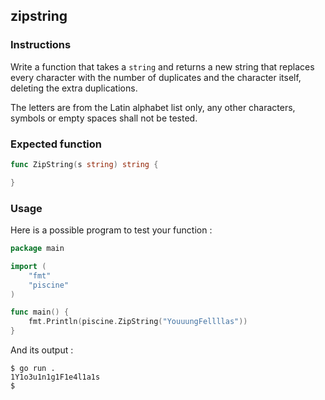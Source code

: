 ## zipstring

### Instructions

Write a function that takes a `string` and returns a new string that replaces every character with the number of duplicates and the character itself, deleting the extra duplications.

The letters are from the Latin alphabet list only, any other characters, symbols or empty spaces shall not be tested.

### Expected function

```go
func ZipString(s string) string {

}
```

### Usage

Here is a possible program to test your function :

```go
package main

import (
	"fmt"
	"piscine"
)

func main() {
	fmt.Println(piscine.ZipString("YouuungFellllas"))
}

```

And its output :

```console
$ go run .
1Y1o3u1n1g1F1e4l1a1s
$
```
